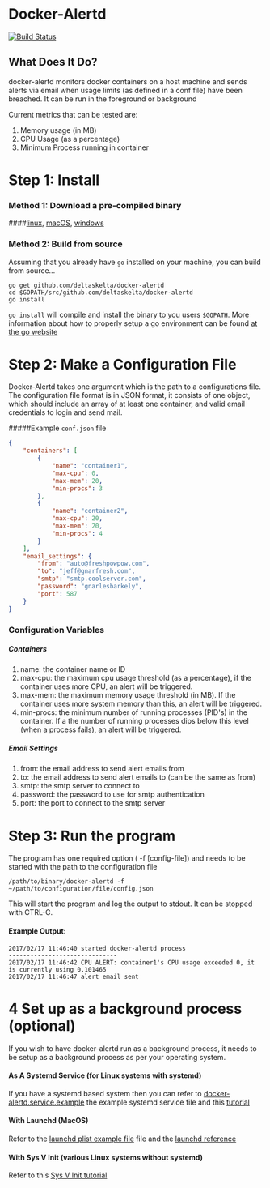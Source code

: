 # Docker-Alertd

[![Build Status](https://travis-ci.org/deltaskelta/docker-alertd.svg?branch=master)](https://travis-ci.org/deltaskelta/docker-alertd)

## What Does It Do?

docker-alertd monitors docker containers on a host machine and sends alerts via email when usage limits (as defined in a conf file) have been breached. It can be run in the foreground or background

Current metrics that can be tested are:

1. Memory usage (in MB)
2. CPU Usage (as a percentage)
3. Minimum Process running in container

# Step 1: Install

### Method 1: Download a pre-compiled binary

####[linux](https://jrwillette.com/media/binaries/linux/docker-alertd), [macOS](https://jrwillette.com/media/binaries/macOS/docker-alertd), [windows](https://jrwillette.com/media/binaries/windows/docker-alertd.exe)

### Method 2: Build from source

Assuming that you already have `go` installed on your machine, you can build from
source...

```
go get github.com/deltaskelta/docker-alertd
cd $GOPATH/src/github.com/deltaskelta/docker-alertd
go install
```

`go install` will compile and install the binary to you users `$GOPATH`. More information about how to properly setup a go environment can be found [at the go website](https://golang.org/doc/install)

# Step 2: Make a Configuration File

Docker-Alertd takes one argument which is the path to a configurations file. The configuration file format is in JSON format, it consists of one object, which should include an array of at least one container, and valid email credentials to login and send mail.

#####Example `conf.json` file
```json
{
	"containers": [
		{
			"name": "container1",
			"max-cpu": 0,
			"max-mem": 20,
			"min-procs": 3
		},
		{
			"name": "container2",
			"max-cpu": 20,
			"max-mem": 20,
			"min-procs": 4
		}
	],
	"email_settings": {
		"from": "auto@freshpowpow.com",
		"to": "jeff@gnarfresh.com",
		"smtp": "smtp.coolserver.com",
		"password": "gnarlesbarkely",
		"port": 587
	}
}
```

### Configuration Variables

##### Containers
1. name: the container name or ID
2. max-cpu: the maximum cpu usage threshold (as a percentage), if the container uses more CPU, an alert will be triggered.
3. max-mem: the maximum memory usage threshold (in MB). If the container uses more system memory than this, an alert will be triggered.
4. min-procs: the minimum number of running processes (PID's) in the container. If a the number of running processes dips below this level (when a process fails), an alert will be triggered.

##### Email Settings
1. from: the email address to send alert emails from
2. to: the email address to send alert emails to (can be the same as from)
3. smtp: the smtp server to connect to
4. password: the password to use for smtp authentication
5. port: the port to connect to the smtp server

# Step 3: Run the program

The program has one required option ( -f [config-file]) and needs to be started with the path to the configuration file

```
/path/to/binary/docker-alertd -f ~/path/to/configuration/file/config.json
```

This will start the program and log the output to stdout. It can be stopped with CTRL-C.

#### Example Output:

```
2017/02/17 11:46:40 started docker-alertd process
------------------------------
2017/02/17 11:46:42 CPU ALERT: container1's CPU usage exceeded 0, it is currently using 0.101465
2017/02/17 11:46:47 alert email sent
```

# 4 Set up as a background process (optional)

If you wish to have docker-alertd run as a background process, it needs to be setup as a background process as per your operating system.

#### As A Systemd Service (for Linux systems with systemd)

If you have a systemd based system then you can refer to [docker-alertd.service.example](https://github.com/deltaskelta/docker-alertd/blob/master/docker-alertd.service.example) the example systemd service file and this [tutorial](https://www.digitalocean.com/community/tutorials/how-to-use-systemctl-to-manage-systemd-services-and-units)

#### With Launchd (MacOS)

Refer to the [launchd plist example file](https://github.com/deltaskelta/docker-alertd/blob/master/com.github.docker-alertd.plist.example) file and the [launchd reference](http://www.launchd.info/)

#### With Sys V Init (various Linux systems without systemd)

Refer to this [Sys V Init tutorial](https://www.cyberciti.biz/tips/linux-write-sys-v-init-script-to-start-stop-service.html)

